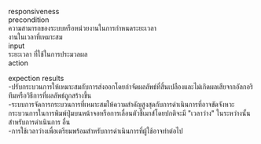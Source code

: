 responsiveness  
precondition  
  ความสามารถของระบบหรือหน่วยงานในการกำหนดระยะเวลา  
  งานในเวลาที่เหมาะสม  
input  
  ระยะเวลา ที่ใช้ในการประมวลผล  
action  
  
expection results   
 -ปรับกระบวนการให้เหมาะสมกับการส่งออกโดยกำจัดผลลัพธ์ที่สิ้นเปลืองและไม่เกิดผลเสียจากอัลกอริทึมหรือวิธีการที่ผลลัพธ์ถูกสร้างขึ้น  
 -ระบบการจัดการกระบวนการที่เหมาะสมให้ความสำคัญสูงสุดกับการดำเนินการที่อาจขัดจังหวะกระบวนการในการพิมพ์ปุ่มบนหน้าจอหรือการเลื่อนตัวชี้เมาส์โดยปกติจะมี "เวลาว่าง" ในระหว่างนั้นสำหรับการดำเนินการ อื่น  
 -การใช้เวลาว่างเพื่อเตรียมพร้อมสำหรับการดำเนินการที่ผู้ใช้อาจทำต่อไป  
 
